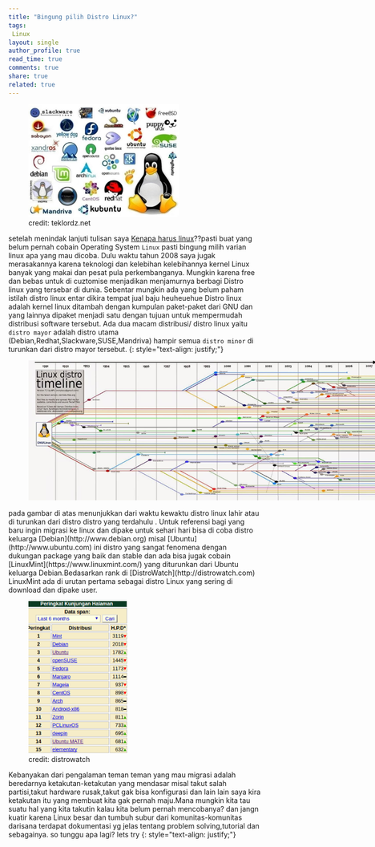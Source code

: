```yaml
---
title: "Bingung pilih Distro Linux?"
tags:
 Linux
layout: single
author_profile: true
read_time: true
comments: true
share: true
related: true
---
```

<figure style="width: 300px" class="align-center">
<img src="/images/dl.jpeg">
<figcaption>credit: teklordz.net</figcaption>
</figure> 



setelah menindak lanjuti tulisan saya [Kenapa harus linux](http://www.glamvian.com/Kenapa-harus-linux/)??pasti buat yang belum pernah cobain Operating System `Linux` pasti bingung milih varian linux apa yang mau dicoba. Dulu waktu tahun 2008 saya jugak merasakannya karena teknologi dan kelebihan kelebihannya kernel Linux banyak yang makai dan pesat pula perkembanganya. Mungkin karena free dan bebas untuk di cuztomise menjadikan menjamurnya berbagi Distro linux yang tersebar di dunia. Sebentar mungkin ada yang belum paham istilah distro linux entar dikira tempat jual baju heuheuehue Distro linux adalah kernel linux ditambah dengan kumpulan paket-paket dari GNU dan yang lainnya dipaket menjadi satu dengan tujuan untuk mempermudah distribusi software tersebut. Ada dua macam distribusi/ distro linux yaitu `distro mayor` adalah distro utama (Debian,Redhat,Slackware,SUSE,Mandriva) hampir semua `distro minor` di turunkan dari distro mayor tersebut.
{: style="text-align: justify;"}

<figure style="width: 700px" class="align-center">
<img src="/images/tl.jpg">
<figcaption></figcaption>
</figure> 
 pada gambar di atas menunjukkan dari waktu kewaktu distro linux lahir atau di turunkan dari distro distro yang terdahulu . Untuk referensi bagi yang baru ingin migrasi ke linux dan dipake untuk sehari hari bisa di coba distro keluarga [Debian](http://www.debian.org) misal [Ubuntu](http://www.ubuntu.com) ini distro yang sangat fenomena dengan dukungan package yang baik dan stable dan ada bisa jugak cobain [LinuxMint](https://www.linuxmint.com/) yang diturunkan dari Ubuntu  keluarga Debian.Bedasarkan rank di [DistroWatch](http://distrowatch.com) LinuxMint ada di urutan pertama sebagai distro Linux yang sering di download dan dipake user. 

<figure style="width: 200px" class="align-right">
<img src="/images/rank.png">
<figcaption> credit: distrowatch</figcaption>
</figure> 
Kebanyakan dari pengalaman teman teman yang mau migrasi adalah beredarnya ketakutan-ketakutan yang mendasar misal takut salah partisi,takut hardware rusak,takut gak bisa konfigurasi dan lain lain saya kira ketakutan itu yang membuat kita gak pernah maju.Mana mungkin kita tau suatu hal yang kita takutin kalau kita belum pernah mencobanya? dan jangn kuatir karena Linux besar dan tumbuh subur dari komunitas-komunitas darisana terdapat dokumentasi yg jelas tentang problem solving,tutorial dan sebagainya. so tunggu apa lagi? lets try 
{: style="text-align: justify;"}
